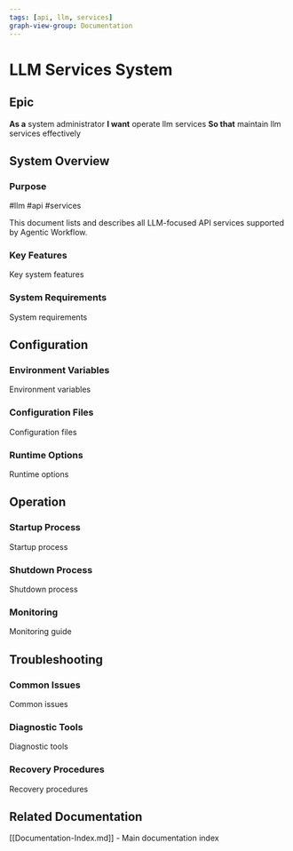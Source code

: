 ```yaml
---
tags: [api, llm, services]
graph-view-group: Documentation
---
```


# LLM Services System

## Epic
**As a** system administrator
**I want** operate llm services
**So that** maintain llm services effectively

## System Overview

### Purpose
#llm #api #services

This document lists and describes all LLM-focused API services supported by Agentic Workflow.

### Key Features
Key system features

### System Requirements
System requirements

## Configuration

### Environment Variables
Environment variables

### Configuration Files
Configuration files

### Runtime Options
Runtime options

## Operation

### Startup Process
Startup process

### Shutdown Process
Shutdown process

### Monitoring
Monitoring guide

## Troubleshooting

### Common Issues
Common issues

### Diagnostic Tools
Diagnostic tools

### Recovery Procedures
Recovery procedures

## Related Documentation
[[Documentation-Index.md]] - Main documentation index
